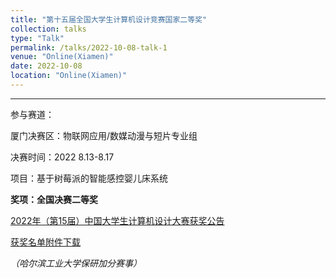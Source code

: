 ```yaml
---
title: "第十五届全国大学生计算机设计竞赛国家二等奖"
collection: talks
type: "Talk"
permalink: /talks/2022-10-08-talk-1
venue: "Online(Xiamen)"
date: 2022-10-08
location: "Online(Xiamen)"
---
```


---

参与赛道：

厦门决赛区：物联网应用/数媒动漫与短片专业组

决赛时间：2022 8.13-8.17

项目：基于树莓派的智能感控婴儿床系统

**奖项：全国决赛二等奖**

[2022年（第15届）中国大学生计算机设计大赛获奖公告](https://jsjds.blcu.edu.cn/info/1043/1742.htm)

[获奖名单附件下载](https://2022.jsjds.com.cn/Backend/Common/file/download?name=vpGYyVcmKXCFE4r_fhG3mKH4E8ErzFM5.pdf)

*（哈尔滨工业大学保研加分赛事）*
